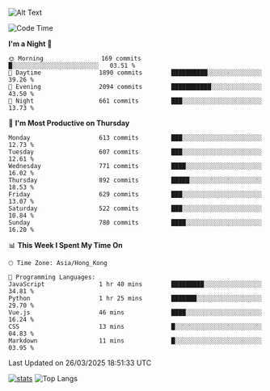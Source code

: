 ![Alt Text](https://media.tenor.com/3Gehha8RO-sAAAAC/goose-dance.gif)

<!--START_SECTION:waka-->
![Code Time](http://img.shields.io/badge/Code%20Time-430%20hrs%2042%20mins-blue)

**I'm a Night 🦉** 

```text
🌞 Morning                169 commits         █░░░░░░░░░░░░░░░░░░░░░░░░   03.51 % 
🌆 Daytime                1890 commits        ██████████░░░░░░░░░░░░░░░   39.26 % 
🌃 Evening                2094 commits        ███████████░░░░░░░░░░░░░░   43.50 % 
🌙 Night                  661 commits         ███░░░░░░░░░░░░░░░░░░░░░░   13.73 % 
```
📅 **I'm Most Productive on Thursday** 

```text
Monday                   613 commits         ███░░░░░░░░░░░░░░░░░░░░░░   12.73 % 
Tuesday                  607 commits         ███░░░░░░░░░░░░░░░░░░░░░░   12.61 % 
Wednesday                771 commits         ████░░░░░░░░░░░░░░░░░░░░░   16.02 % 
Thursday                 892 commits         █████░░░░░░░░░░░░░░░░░░░░   18.53 % 
Friday                   629 commits         ███░░░░░░░░░░░░░░░░░░░░░░   13.07 % 
Saturday                 522 commits         ███░░░░░░░░░░░░░░░░░░░░░░   10.84 % 
Sunday                   780 commits         ████░░░░░░░░░░░░░░░░░░░░░   16.20 % 
```


📊 **This Week I Spent My Time On** 

```text
🕑︎ Time Zone: Asia/Hong_Kong

💬 Programming Languages: 
JavaScript               1 hr 40 mins        █████████░░░░░░░░░░░░░░░░   34.81 % 
Python                   1 hr 25 mins        ███████░░░░░░░░░░░░░░░░░░   29.70 % 
Vue.js                   46 mins             ████░░░░░░░░░░░░░░░░░░░░░   16.24 % 
CSS                      13 mins             █░░░░░░░░░░░░░░░░░░░░░░░░   04.83 % 
Markdown                 11 mins             █░░░░░░░░░░░░░░░░░░░░░░░░   03.95 % 
```


 Last Updated on 26/03/2025 18:51:33 UTC
<!--END_SECTION:waka-->
[![stats](https://github-readme-stats-rose-phi.vercel.app/api?username=jxncted&count_private=true)](https://github.com/jxncted/github-readme-stats)
![Top Langs](https://github-readme-stats-rose-phi.vercel.app/api/top-langs/?username=jxncted\&layout=compact&hide=c,assembly,jupyter%20notebook)
